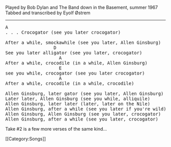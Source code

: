 Played by Bob Dylan and The Band down in the Basement, summer 1967<br>
Tabbed and transcribed by Eyolf Østrem

----
<pre class="verse">
A
. . . Crocogator (see you later crocogator)

After a while, smockawhile (see you later, Allen Ginsburg)
                  D
See you later alligator (see you later, crocogator)
                    A
After a while, crocodile (in a while, Allen Ginsburg)
                    E
see you while, crocogator (see you later crocogator)
                    A
After a while, crocodile (in a while, crocodile)

Allen Ginsburg, later gator (see you later, Allen Ginsburg)
Later later, Allen Ginsburg (see you while, alliquile)
Allen Ginsburg, later later (later, later on the Nile)
Allen Ginsburg, after a while (see you later if you're wild)
Allen Ginsburg, Allen Ginsburg (see you later, crocogator)
Allen Ginsburg, after a while (see you later, crocogator)
</pre>

Take #2 is a few more verses of the same kind...

[[Category:Songs]]
